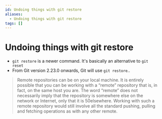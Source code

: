 ```yaml
---
id: Undoing things with git restore
aliases:
  - Undoing things with git restore
tags: []
---
```


# Undoing things with git restore

- `git restore` is a newer command. It's basically an alternative to `git reset`
- From Git version 2.23.0 onwards, Git will use `git restore`..

> Remote repositories can be on your local machine.
It is entirely possible that you can be working with a “remote” repository that is, in
fact, on the same host you are. The word “remote” does not necessarily imply that
the repository is somewhere else on the network or Internet, only that it is
50elsewhere. Working with such a remote repository would still involve all the
standard pushing, pulling and fetching operations as with any other remote.
